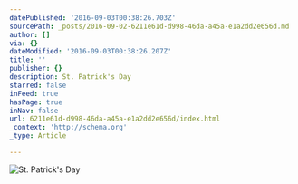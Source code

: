 ```yaml
---
datePublished: '2016-09-03T00:38:26.703Z'
sourcePath: _posts/2016-09-02-6211e61d-d998-46da-a45a-e1a2dd2e656d.md
author: []
via: {}
dateModified: '2016-09-03T00:38:26.207Z'
title: ''
publisher: {}
description: St. Patrick's Day
starred: false
inFeed: true
hasPage: true
inNav: false
url: 6211e61d-d998-46da-a45a-e1a2dd2e656d/index.html
_context: 'http://schema.org'
_type: Article

---
```

![St. Patrick's Day](https://the-grid-user-content.s3-us-west-2.amazonaws.com/eee6f52f-65d2-4b61-96ff-86776b833c37.jpg)